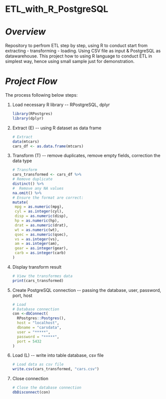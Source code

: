 # ETL_with_R_PostgreSQL
# *Overview*
Repository to perfrom ETL step by step, using R to conduct start from extracting - transforming - loading. Using CSV file as input & PostgreSQL as datawarehouse. This project how to using R language to conduct ETL in simplest way, hence using small sample just for demonstration. 

# *Project Flow*
The process following below steps:
1. Load necessary R library -- RPostgreSQL, dplyr
   ```R
   library(RPostgres)
   library(dplyr)
3. Extract (E) -- using R dataset as data frame
   ```R
   # Extract
   data(mtcars)
   cars_df <- as.data.frame(mtcars)
5. Transform (T) -- remove duplicates, remove empty fields, correction the data type
   ```R
   # Transform
   cars_transformed <- cars_df %>%
   # Remove duplicate
   distinct() %>%
   #  Remove any NA values
   na.omit() %>%
   # Ensure the format are correct:
   mutate(
    mpg = as.numeric(mpg),
    cyl = as.integer(cyl),
    disp = as.numeric(disp),
    hp = as.numeric(hp),
    drat = as.numeric(drat),
    wt = as.numeric(wt),
    qsec = as.numeric(qsec),
    vs = as.integer(vs),
    am = as.integer(am),
    gear = as.integer(gear),
    carb = as.integer(carb)
   )
7. Display transform result
   ```R
   # View the transformes data
   print(cars_transformed)
9. Create PostgreSQL connection -- passing the database, user, password, port, host
    ```R
   # Load 
   # Database connection
   con <-dbConnect(
      RPostgres::Postgres(),
      host = "localhost",
      dbname = "carsdata",
      user = "*****",
      password = "*****",
      port = 5432
   )
11. Load (L) -- write into table database, csv file
    ```R
    # Load data as csv file
    write.csv(cars_transformed, "cars.csv")
13. Close connection
    ```R
    # Close the database connection
    dbDisconnect(con)
